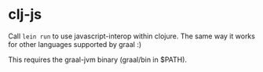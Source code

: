 # clj-js

Call `lein run` to use javascript-interop within clojure.
The same way it works for other languages supported by graal :)

This requires the graal-jvm binary (graal/bin in $PATH).
